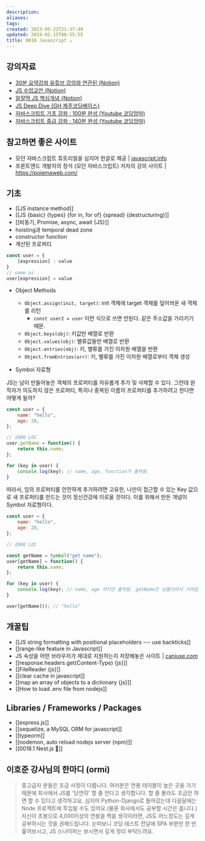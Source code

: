 ```yaml
---
description:
aliases: 
tags: 
created: 2023-05-22T21:37:49
updated: 2024-02-15T08:55:55
title: 0018 Javascript ☕️
---
```


## 강의자료

- [30분 요약강좌 유튜브 강의와 연관된 {Notion}](https://paullabworkspace.notion.site/2022-30-1-4bc6b655c6054b2db3ad175789ead72b)
- [JS 수업교안 {Notion}](https://www.notion.so/JS-22-6-8723b46e0cde4d90b020b689e5cb9f0a)
- [알잘딱 JS 핵심개념 {Notion}](https://morning-heart-e2a.notion.site/JavaScript-f037c206e538471f9a9f1915b2139a60)
- [JS Deep Dive {GH 제주코딩베이스}](https://github.com/weniv/BackendOrmi/blob/main/JavaScript/%EB%B3%B5%EC%8A%B5.md)
- [자바스크립트 기초 강좌 : 100분 완성 (Youtube 코딩앙마)](https://youtu.be/KF6t61yuPCY?feature=shared)
- [자바스크립트 중급 강좌 : 140분 완성 (Youtube 코딩앙마)](https://youtu.be/4_WLS9Lj6n4?feature=shared)

## 참고하면 좋은 사이트

- 모던 자바스크립트 튜토리얼을 심지어 한글로 제공 | [javascript.info](https://ko.javascript.info/)
- 프론트엔드 개발자의 정석 (모던 자바스크립트) 저자의 강의 사이트 | <https://poiemaweb.com/>

## 기초

- [[JS instance method]]
- [[JS {basic} {types} {for in, for of} {spread} {destructuring}]]
- [[비동기, Promise, async, await {JS}]]
- hoisting과 temporal dead zone
- constructor function
- 계산된 프로퍼티

```js
const user = {
	[expression] : value
}
// same as
user[expression] = value
```

- Object Methods
	- `Object.assign(init, target)`: init 객체에 target 객체를 덮어씌운 새 객체를 리턴
		- `const user2 = user` 이런 식으로 쓰면 안된다. 같은 주소값을 가리키기 때문.
	- `Object.keys(obj)`: 키값만 배열로 반환
	- `Object.values(obj)`: 밸류값들만 배열로 반환
	- `Object.entries(obj)`: 키, 밸류를 가진 이차원 배열을 반환
	- `Object.fromEntries(arr)`: 키, 밸류를 가진 이차원 배열로부터 객체 생성

- Symbol 자료형

JS는 남이 만들어놓은 객체의 프로퍼티를 자유롭게 추가 및 삭제할 수 있다. 그런데 원작자가 의도하지 않은 프로퍼티, 특히나 중복된 이름의 프로퍼티를 추가하려고 한다면 어떻게 될까?

```js
const user = {
	name: "hello",
	age: 28,
};

// 1000 LOC
user.getName = function() {
	return this.name;
};

for (key in user) {
	console.log(key); // name, age, function가 출력됨.
}
```

따라서, 임의 프로퍼티를 안전하게 추가하려면 고유한, 나만이 접근할 수 있는 Key 값으로 새 프로퍼티를 만드는 것이 정신건강에 이로울 것이다. 이를 위해서 만든 개념이 Symbol 자료형이다.

```js
const user = {
	name: "hello",
	age: 28,
};

// 1000 LOC

const getName = Symbol("get name");
user[getName] = function() {
	return this.name;
};

for (key in user) {
	console.log(key); // name, age 까지만 출력됨. getName은 심볼이라서 가려짐
}

user[getName](); // "hello"
```

## 개꿀팁

- [[JS string formatting with positional placeholders --- use backticks]]
- [[range-like feature in Javascript]]
- JS 속성을 어떤 브라우저가 제대로 지원하는지 저장해놓은 사이트 | [caniuse.com](https://caniuse.com/)
- [[response.headers.get(Content-Type) {js}]]
- [[FileReader {js}]]
- [[clear cache in javascript]]
- [[map an array of objects to a dictionary {js}]]
- [[How to load .env file from nodejs]]

## Libraries / Frameworks / Packages

- [[express.js]]
- [[sequelize, a MySQL ORM for javascript]]
- [[typeorm]]
- [[nodemon, auto reload nodejs server {npm}]]
- [[0018.1 Nest.js 🪺]]

## 이호준 강사님의 한마디 (ormi)

> 중고급자 분들은 조금 사정이 다릅니다. 여러분은 연봉 테이블이 높은 곳을 가기 때문에 회사에서 JS를 '당연히' 할 줄 안다고 생각합니다. 할 줄 몰라도 조금만 하면 할 수 있다고 생각하고요. 심지어 Python-Django로 들어갔는데 다음달에는 Node 프로젝트에 투입될 수도 있어요.(물론 회사에서도 공부할 시간은 줍니다.) 자신이 초봉으로 4,000이상의 연봉을 찍을 생각이라면, JS도 어느정도는 깊게 공부하시는 것을 권해드립니다. 눈떠보니 코딩 테스트 전날에 SPA 부분만 한 번 훑어보시고, JS 스나이퍼는 보시면서 깊게 정리 부탁드려요.
